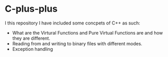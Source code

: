 # C-plus-plus

I this repository I have included some concpets of C++ as such:
- What are the Virtural Functions and Pure Virtual Functions are and how they are different. 
- Reading from and writing to binary files with different modes.
- Exception handling
